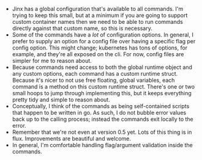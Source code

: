 * Jinx has a global configuration that's available to all commands. I'm trying to keep this small, but at a minimum
    if you are going to support custom container names then we need to be able to run commands directly against that
    custom name, so this is necessary.
* Some of the commands have a _lot_ of configuration options. In general, I prefer to supply an option for a config 
    file over having a specific flag per config option. This might change; kubernetes has tons of options, for
    example, and they're all exposed on the cli. For now, config files are simpler for me to reason about.
* Because commands need access to both the global runtime object and any custom options, each command has a custom
  runtime struct. Because it's nicer to not use free floating, global variables, each command is a method on this
  custom runtime struct. There's one or two small hoops to jump through implementing this, but it keeps everything
  pretty tidy and simple to reason about.
* Conceptually, I think of the commands as being self-contained scripts that happen to be written in go. As such, I
    do not bubble error values back up to the calling process; instead the commands exit locally to the error.
* Remember that we're not even at version 0.5 yet. Lots of this thing is in flux. Improvements are beautiful and welcome.
* In general, I'm comfortable handling flag/argument validation inside the commands.
